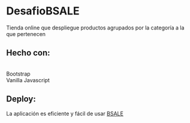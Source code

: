 # DesafioBSALE
Tienda online que despliegue productos agrupados por la categoría a
la que pertenecen

## Hecho con:
<br>Bootstrap
<br>Vanilla Javascript
<br>

## Deploy:
La aplicación es eficiente y fácil de usar
[BSALE](https://index741.000webhostapp.com/)
